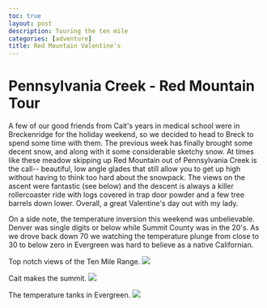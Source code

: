 ```yaml
---
toc: true
layout: post
description: Touring the ten mile
categories: [adventure]
title: Red Mountain Valentine's
---
```


# Pennsylvania Creek - Red Mountain Tour

A few of our good friends from Cait's years in medical school were in Breckenridge for the holiday weekend, so we decided to head to Breck to spend some time with them. The previous week has finally brought some decent snow, and along with it some considerable sketchy snow. At times like these meadow skipping up Red Mountain out of Pennsylvania Creek is the call-- beautiful, low angle glades that still allow you to get up high without having to think too hard about the snowpack. The views on the ascent were fantastic (see below) and the descent is always a killer rollercoaster ride with logs covered in trap door powder and a few tree barrels down lower. Overall, a great Valentine's day out with my lady.

On a side note, the temperature inversion this weekend was unbelievable. Denver was single digits or below while Summit County was in the 20's. As we drove back down 70 we watching the temperature plunge from close to 30 to below zero in Evergreen was hard to believe as a native Californian.



Top notch views of the Ten Mile Range.
![]({{site.baseurl}}/images/20210214-tenmile.png)

Cait makes the summit.
![]({{site.baseurl}}/images/20210214-cait.jpg)

The temperature tanks in Evergreen.
![]({{site.baseurl}}/images/20210214-chilly.jpg)